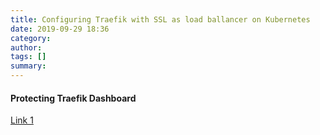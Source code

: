 ```yaml
---
title: Configuring Traefik with SSL as load ballancer on Kubernetes 
date: 2019-09-29 18:36
category: 
author: 
tags: []
summary: 
---
```


#### Protecting Traefik Dashboard
[Link 1](https://medium.com/@xavier.priour/secure-traefik-dashboard-with-https-and-password-in-docker-5b657e2aa15f)
